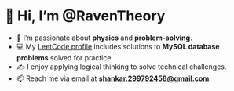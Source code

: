 # 👋 Hi, I’m @RavenTheory

- 🔭 I’m passionate about **physics** and **problem-solving**.  
- 💻 My [LeetCode profile](https://leetcode.com/u/RavenTheory/) includes solutions to **MySQL database problems** solved for practice.  
- ✍️ I enjoy applying logical thinking to solve technical challenges.  
- 📫 Reach me via email at **shankar.299792458@gmail.com**.  


<!---
RavenTheory/RavenTheory is a ✨ special ✨ repository because its `README.md` (this file) appears on your GitHub profile.
You can click the Preview link to take a look at your changes.
--->
